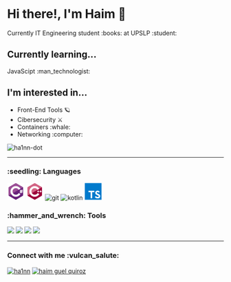 <h1 align="left"> Hi there!, I'm Haim 🦊</h1>
<p>Currently IT Engineering student :books: at UPSLP 	:student:</p>

<h2>Currently learning...</h2>
<p>JavaScipt :man_technologist:</p>
  
<h2 align="left"> I'm interested in...</h2>
<ul>
  <li>Front-End Tools 🪐</li>
  <li>Cibersecurity ⚔</li>
  <li>Containers 	:whale:</li>
  <li>Networking :computer:</li>
</ul>

<img src="https://github-readme-stats.vercel.app/api?username=hA1nn-dot&theme=highcontrast&show_icons=true&count_private=true" alt="ha1nn-dot" />

<hr>
<h3>:seedling: Languages</h3>
<div> 
  <img src="https://raw.githubusercontent.com/devicons/devicon/master/icons/csharp/csharp-original.svg" alt="csharp" width="40" height="40"/>
  <img src="https://raw.githubusercontent.com/devicons/devicon/master/icons/cplusplus/cplusplus-original.svg" width="40" height="40"/>
  <img src="https://www.vectorlogo.zone/logos/git-scm/git-scm-icon.svg" alt="git" width="40" height="40"/>
  <img src="https://www.vectorlogo.zone/logos/angular/angular-icon.svg" alt="kotlin" width="40" height="40"/>
  <img src="https://raw.githubusercontent.com/devicons/devicon/master/icons/typescript/typescript-original.svg" alt="typescript" width="40" height="40"/>
</div>
  <h3>:hammer_and_wrench: Tools </h3>
<div>
  <img src="https://www.vectorlogo.zone/logos/docker/docker-ar21.svg"/>
  <img src="https://www.vectorlogo.zone/logos/unity3d/unity3d-ar21.svg"/>
  <img src="https://www.vectorlogo.zone/logos/microsoft_azure/microsoft_azure-ar21.svg"/>
  <img src="https://www.vectorlogo.zone/logos/linux/linux-ar21.svg"/>
</div>  
<hr>
<h3>Connect with me :vulcan_salute: </h3>
<div>
  <a href="https://twitter.com/hA1nn_TW" target="blank"><img align="center" src="https://raw.githubusercontent.com/rahuldkjain/github-profile-readme-generator/master/src/images/icons/Social/twitter.svg" alt="ha1nn" height="30" width="40" /></a> 
  <a href="https://linkedin.com/in/haim-guel-quiroz-a000a4220" target="blank"><img align="center" src="https://raw.githubusercontent.com/rahuldkjain/github-profile-readme-generator/master/src/images/icons/Social/linked-in-alt.svg" alt="haim guel quiroz" height="30" width="40" /></a>
</div>

  


  
  
  
